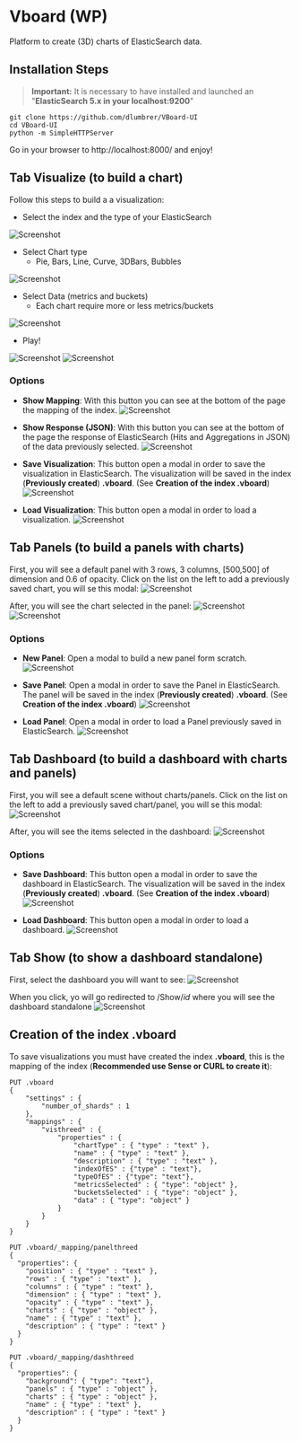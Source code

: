 # Vboard (WP)
Platform to create (3D) charts of ElasticSearch data.

## Installation Steps

> **Important:** It is necessary to have installed and launched an  "**ElasticSearch 5.x in your localhost:9200**"
```
git clone https://github.com/dlumbrer/VBoard-UI
cd VBoard-UI
python -m SimpleHTTPServer
```

Go in your browser to http://localhost:8000/ and enjoy!


## Tab Visualize (to build a chart)

Follow this steps to build a a visualization:

* Select the index and the type of your ElasticSearch

![Screenshot](images/selectindex.png)

* Select Chart type
  * Pie, Bars, Line, Curve, 3DBars, Bubbles

![Screenshot](images/selectvistype.png)

* Select Data (metrics and buckets)
  * Each chart require more or less metrics/buckets

![Screenshot](images/selectdata.png)

* Play!

![Screenshot](images/example1.png)
![Screenshot](images/example2.png)


### Options

* **Show Mapping**: With this button you can see at the bottom of the page the mapping of the index.
![Screenshot](images/examplemapping.png)

* **Show Response (JSON)**: With this button you can see at the bottom of the page the response of ElasticSearch (Hits and Aggregations in JSON) of the data previously selected.
![Screenshot](images/exampleresponse.png)

* **Save Visualization**: This button open a modal in order to save the visualization in ElasticSearch. The visualization will be saved in the index (**Previously created**) **.vboard**. (See __Creation of the index .vboard__)
![Screenshot](images/examplesave.png)

* **Load Visualization**: This button open a modal in order to load a visualization.
![Screenshot](images/exampleload.png)


## Tab Panels (to build a panels with charts)

First, you will see a default panel with 3 rows, 3 columns, [500,500] of dimension and 0.6 of opacity. Click on the list on the left to add a previously saved chart, you will se this modal:
![Screenshot](images/exampleaddvistopanel.png)

After, you will see the chart selected in the panel:
![Screenshot](images/examplepanelbubbles.png)
![Screenshot](images/examplepanel2.png)


### Options

* **New Panel**: Open a modal to build a new panel form scratch.
![Screenshot](images/newpanelmodal.png)

* **Save Panel**: Open a modal in order to save the Panel in ElasticSearch. The panel will be saved in the index (**Previously created**) **.vboard**. (See __Creation of the index .vboard__)
![Screenshot](images/savepanelmodal.png)

* **Load Panel**: Open a modal in order to load a Panel previously saved in ElasticSearch.
![Screenshot](images/loadpanelmodal.png)

## Tab Dashboard (to build a dashboard with charts and panels)

First, you will see a default scene without charts/panels. Click on the list on the left to add a previously saved chart/panel, you will se this modal:
![Screenshot](images/exampleaddvistodash.png)

After, you will see the items selected in the dashboard:
![Screenshot](images/exampledashboard.png)

### Options

* **Save Dashboard**: This button open a modal in order to save the dashboard in ElasticSearch. The visualization will be saved in the index (**Previously created**) **.vboard**. (See __Creation of the index .vboard__)
![Screenshot](images/examplesavedash.png)

* **Load Dashboard**: This button open a modal in order to load a dashboard.
![Screenshot](images/exampleloaddash.png)


## Tab Show (to show a dashboard standalone)

First, select the dashboard you will want to see:
![Screenshot](images/exampleshow.png)

When you click, yo will go redirected to /Show/*id* where you will see the dashboard standalone
![Screenshot](images/examplestandalone.png)

## Creation of the index .vboard

To save visualizations you must have created the index **.vboard**, this is the mapping of the index (__Recommended use Sense or CURL to create it__):

```
PUT .vboard
{
    "settings" : {
        "number_of_shards" : 1
    },
    "mappings" : {
        "visthreed" : {
            "properties" : {
                "chartType" : { "type" : "text" },
                "name" : { "type" : "text" },
                "description" : { "type" : "text" },
                "indexOfES" : {"type" : "text"},
                "typeOfES" : {"type": "text"},
                "metricsSelected" : { "type": "object" },
                "bucketsSelected" : { "type": "object" },
                "data" : { "type": "object" }
            }
        }
    }
}

PUT .vboard/_mapping/panelthreed
{
  "properties": {
    "position" : { "type" : "text" },
    "rows" : { "type" : "text" },
    "columns" : { "type" : "text" },
    "dimension" : { "type" : "text" },
    "opacity" : { "type" : "text" },
    "charts" : { "type" : "object" },
    "name" : { "type" : "text" },
    "description" : { "type" : "text" }
  }
}

PUT .vboard/_mapping/dashthreed
{
  "properties": {
    "background": { "type": "text"},
    "panels" : { "type" : "object" },
    "charts" : { "type" : "object" },
    "name" : { "type" : "text" },
    "description" : { "type" : "text" }
  }
}
```
